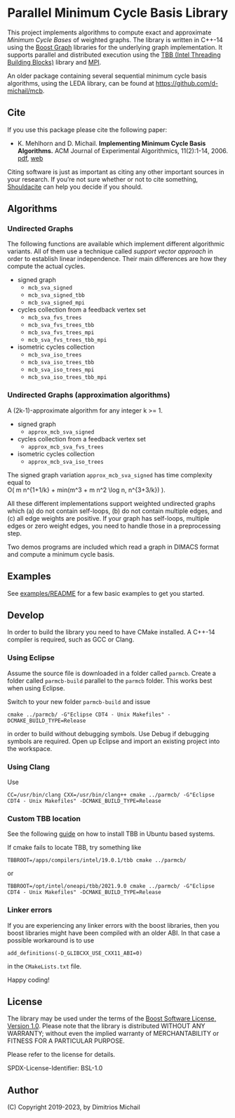 
# Parallel Minimum Cycle Basis Library

This project implements algorithms to compute exact and approximate *Minimum Cycle Bases* of weighted graphs. 
The library is written in C++-14 using the [Boost Graph](https://www.boost.org/) libraries for the underlying
graph implementation. It supports parallel and distributed execution using the
[TBB (Intel Threading Building Blocks)](https://software.intel.com/en-us/tbb) library
and [MPI](https://www.mpi-forum.org/).

An older package containing several sequential minimum cycle basis algorithms, using the LEDA library, can 
be found at https://github.com/d-michail/mcb.

## Cite

If you use this package please cite the following paper:

- K. Mehlhorn and D. Michail.
   **Implementing Minimum Cycle Basis Algorithms.**
   ACM Journal of Experimental Algorithmics, 11(2):1-14, 2006.
   <i class="far fa-file-pdf"></i> [pdf](https://d-michail.github.io/assets/papers/implMCBjournal.pdf),
   <i class="fas fa-link"></i> [web](https://portal.acm.org/citation.cfm?id=1187436.1216582)

Citing software is just as important as citing any other important sources in your research.
If you’re not sure whether or not to cite something, [Shouldacite](http://bit.ly/shouldacite) can help
you decide if you should.

## Algorithms

### Undirected Graphs

The following functions are available which implement different algorithmic variants. All of them use a technique
called _support vector approach_ in order to establish linear independence. Their main differences are how they
compute the actual cycles. 

- signed graph 
   * `mcb_sva_signed`
   * `mcb_sva_signed_tbb`  
   * `mcb_sva_signed_mpi`
- cycles collection from a feedback vertex set 
   * `mcb_sva_fvs_trees`
   * `mcb_sva_fvs_trees_tbb`
   * `mcb_sva_fvs_trees_mpi`
   * `mcb_sva_fvs_trees_tbb_mpi`
- isometric cycles collection
   * `mcb_sva_iso_trees`
   * `mcb_sva_iso_trees_tbb`
   * `mcb_sva_iso_trees_mpi`
   * `mcb_sva_iso_trees_tbb_mpi`

### Undirected Graphs (approximation algorithms)

A (2k-1)-approximate algorithm for any integer k >= 1. 

- signed graph
  * `approx_mcb_sva_signed`
- cycles collection from a feedback vertex set 
  * `approx_mcb_sva_fvs_trees`
- isometric cycles collection
  * `approx_mcb_sva_iso_trees`

The signed graph variation `approx_mcb_sva_signed`  has time complexity equal to  
O( m n^{1+1/k} + min(m^3 + m n^2 \log n, n^{3+3/k}) ).


All these different implementations support weighted undirected graphs which (a) do not contain self-loops, 
(b) do not contain multiple edges, and (c) all edge weights are positive. If your graph has self-loops, 
multiple edges or zero weight edges, you need to handle those in a preprocessing step.

Two demos programs are included which read a graph in DIMACS format and compute a minimum cycle basis.

## Examples

See [examples/README](examples/README.md) for a few basic examples to get you started.

## Develop

In order to build the library you need to have CMake installed. A C++-14 compiler is required, such as 
GCC or Clang.

### Using Eclipse

Assume the source file is downloaded in a folder called `parmcb`. Create a folder called `parmcb-build`
parallel to the `parmcb` folder. This works best when using Eclipse. 

Switch to your new folder `parmcb-build` and issue 

```
cmake ../parmcb/ -G"Eclipse CDT4 - Unix Makefiles" -DCMAKE_BUILD_TYPE=Release
```

in order to build without debugging symbols. Use Debug if debugging symbols are required.
Open up Eclipse and import an existing project into the workspace.

### Using Clang

Use 

```
CC=/usr/bin/clang CXX=/usr/bin/clang++ cmake ../parmcb/ -G"Eclipse CDT4 - Unix Makefiles" -DCMAKE_BUILD_TYPE=Release
```

### Custom TBB location 

See the following [guide](https://software.intel.com/en-us/articles/installing-intel-free-libs-and-python-apt-repo) 
on how to install TBB in Ubuntu based systems.

If cmake fails to locate TBB, try something like 

```
TBBROOT=/apps/compilers/intel/19.0.1/tbb cmake ../parmcb/
```

or 

```
TBBROOT=/opt/intel/oneapi/tbb/2021.9.0 cmake ../parmcb/ -G"Eclipse CDT4 - Unix Makefiles" -DCMAKE_BUILD_TYPE=Release
```


### Linker errors

If you are experiencing any linker errors with the boost libraries, then you boost libraries
might have been compiled with an older ABI. In that case a possible workaround is to use 

```
add_definitions(-D_GLIBCXX_USE_CXX11_ABI=0)
```

in the `CMakeLists.txt` file.

Happy coding!

## License 

The library may be used under the terms of the [Boost Software License, Version 1.0](https://www.boost.org/LICENSE_1_0.txt). 
Please note that the library is distributed WITHOUT ANY WARRANTY; without even the implied warranty of MERCHANTABILITY or
FITNESS FOR A PARTICULAR PURPOSE.

Please refer to the license for details.

SPDX-License-Identifier: BSL-1.0

## Author

(C) Copyright 2019-2023, by Dimitrios Michail



